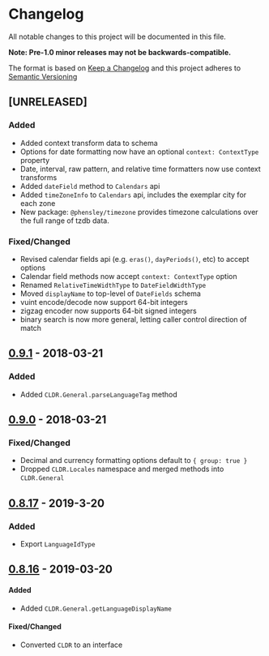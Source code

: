 # Changelog

All notable changes to this project will be documented in this file.

**Note: Pre-1.0 minor releases may not be backwards-compatible.**

The format is based on [Keep a Changelog](https://keepachangelog.com/en/1.0.0/) and this project adheres to [Semantic Versioning](https://semver.org/spec/v2.0.0.html)

## [UNRELEASED]
### Added
- Added context transform data to schema
- Options for date formatting now have an optional `context: ContextType` property
- Date, interval, raw pattern, and relative time formatters now use context transforms
- Added `dateField` method to `Calendars` api
- Added `timeZoneInfo` to `Calendars` api, includes the exemplar city for each zone
- New package: `@phensley/timezone` provides timezone calculations over the full range of tzdb data.

### Fixed/Changed
- Revised calendar fields api (e.g. `eras()`, `dayPeriods()`, etc) to accept options
- Calendar field methods now accept `context: ContextType` option
- Renamed `RelativeTimeWidthType` to `DateFieldWidthType`
- Moved `displayName` to top-level of `DateFields` schema
- vuint encode/decode now support 64-bit integers
- zigzag encoder now supports 64-bit signed integers
- binary search is now more general, letting caller control direction of match

## [0.9.1] - 2018-03-21
### Added
- Added `CLDR.General.parseLanguageTag` method

## [0.9.0] - 2018-03-21
### Fixed/Changed
- Decimal and currency formatting options default to `{ group: true }`
- Dropped `CLDR.Locales` namespace and merged methods into `CLDR.General`

## [0.8.17] - 2019-3-20
### Added
- Export `LanguageIdType`


## [0.8.16] - 2019-03-20
#### Added
- Added `CLDR.General.getLanguageDisplayName`

#### Fixed/Changed
- Converted `CLDR` to an interface


[0.9.1]: https://github.com/phensley/cldr-engine/compare/v0.9.0...v0.9.1
[0.9.0]: https://github.com/phensley/cldr-engine/compare/v0.8.17...v0.9.0
[0.8.17]: https://github.com/phensley/cldr-engine/compare/v0.8.16...v0.8.17
[0.8.16]: https://github.com/phensley/cldr-engine/compare/v0.8.15...v0.8.16
